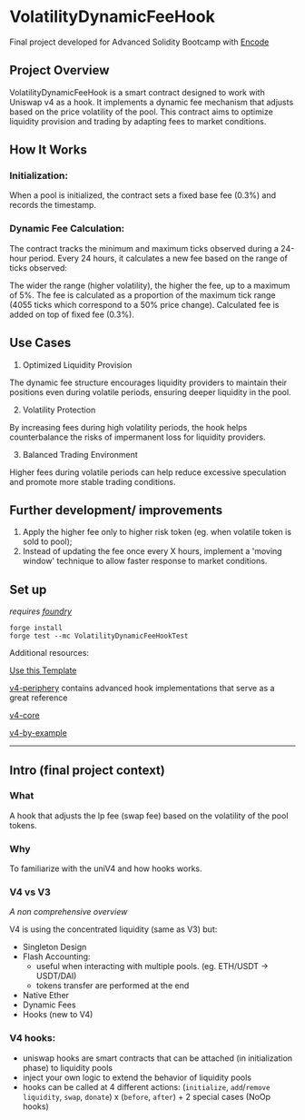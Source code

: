 # VolatilityDynamicFeeHook
Final project developed for Advanced Solidity Bootcamp with [Encode](https://www.encode.club/)

## Project Overview
VolatilityDynamicFeeHook is a smart contract designed to work with Uniswap v4 as a hook. It implements a dynamic fee mechanism that adjusts based on the price volatility of the pool. This contract aims to optimize liquidity provision and trading by adapting fees to market conditions.

## How It Works

### Initialization:

When a pool is initialized, the contract sets a fixed base fee (0.3%) and records the timestamp.


### Dynamic Fee Calculation:

The contract tracks the minimum and maximum ticks observed during a 24-hour period.
Every 24 hours, it calculates a new fee based on the range of ticks observed:

The wider the range (higher volatility), the higher the fee, up to a maximum of 5%.
The fee is calculated as a proportion of the maximum tick range (4055 ticks which correspond to a 50% price change). Calculated fee is added on top of fixed fee (0.3%).


## Use Cases

1. Optimized Liquidity Provision

The dynamic fee structure encourages liquidity providers to maintain their positions even during volatile periods, ensuring deeper liquidity in the pool.

2. Volatility Protection

By increasing fees during high volatility periods, the hook helps counterbalance the risks of impermanent loss for liquidity providers.

3. Balanced Trading Environment

Higher fees during volatile periods can help reduce excessive speculation and promote more stable trading conditions.

## Further development/ improvements
1. Apply the higher fee only to higher risk token (eg. when volatile token is sold to pool);
2. Instead of updating the fee once every X hours, implement a 'moving window' technique to allow faster response to market conditions. 

## Set up

*requires [foundry](https://book.getfoundry.sh)*

```
forge install
forge test --mc VolatilityDynamicFeeHookTest
```



Additional resources:

[Use this Template](https://github.com/uniswapfoundation/v4-template/generate)

[v4-periphery](https://github.com/uniswap/v4-periphery) contains advanced hook implementations that serve as a great reference

[v4-core](https://github.com/uniswap/v4-core)

[v4-by-example](https://v4-by-example.org)

--------------------------------------------------------------------

## Intro (final project context)

### What
A hook  that adjusts the lp fee (swap fee) based on the volatility of the pool tokens.

### Why
To familiarize with the uniV4 and how hooks works.

### V4 vs V3
  *A non comprehensive overview*

V4 is using the concentrated liquidity (same as V3) but: 
- Singleton Design
- Flash Accounting: 
    - useful when interacting with multiple pools. (eg. ETH/USDT -> USDT/DAI)
    - tokens transfer are performed at the end
- Native Ether 
- Dynamic Fees 
- Hooks (new to V4)

### V4 hooks: 
- uniswap hooks are smart contracts that can be attached (in initialization phase) to liquidity pools
- inject your own logic to extend the behavior of liquidity pools
- hooks can be called at 4 different actions:  (`initialize`, `add`/`remove liquidity`, `swap`, `donate`) x (`before`, `after`) + 2 special cases (NoOp hooks)